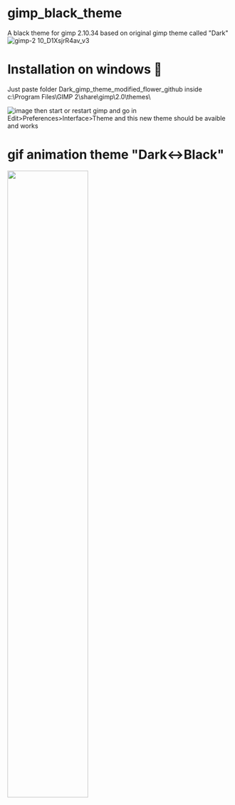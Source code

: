 # gimp_black_theme 
A black theme for gimp 2.10.34 based on original gimp theme called "Dark"
![gimp-2 10_D1XsjrR4av_v3](https://github.com/flower-spring/gimp_black_theme/assets/71689178/7abfed25-714d-42f2-933a-777907fb8897)

# Installation on windows 💽
Just paste folder Dark_gimp_theme_modified_flower_github inside c:\Program Files\GIMP 2\share\gimp\2.0\themes\  
  
![image](https://github.com/flower-spring/gimp_black_theme/assets/71689178/6c6373f6-f641-45ec-bd77-3b328a78eeb4)
then start or restart gimp and go in Edit>Preferences>Interface>Theme and this new theme should be avaible and works  
  
  
# gif animation theme "Dark↔️Black"
<img src="https://github.com/flower-spring/gimp_black_theme/assets/71689178/91dbb3c2-8454-4b06-991b-e35331d1d64b" width="60%"/>


&nbsp;
&nbsp;
&nbsp;
&nbsp;




